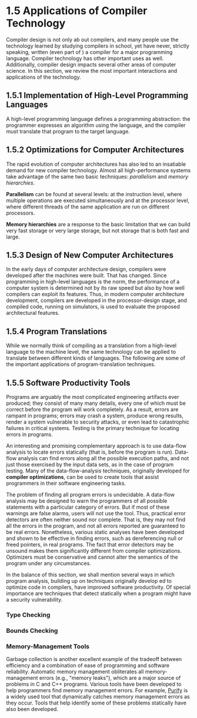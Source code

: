 # 1.5 Applications of Compiler Technology

Compiler design is not only ab out compilers, and many people use the technology learned by studying compilers in school, yet have never, strictly speaking, written (even part of ) a compiler for a major programming language. Compiler technology has other important uses as well. Additionally, compiler design impacts several other areas of computer science. In this section, we review the most important interactions and applications of the technology.

## 1.5.1 Implementation of High-Level Programming Languages

A high-level programming language defines a programming abstraction: the programmer expresses an algorithm using the language, and the compiler must translate that program to the target language.

## 1.5.2 Optimizations for Computer Architectures

The rapid evolution of computer architectures has also led to an insatiable demand for new compiler technology. Almost all high-performance systems take advantage of the same two basic techniques: *parallelism* and *memory hierarchies*. 

**Parallelism** can be found at several levels: at the instruction level, where multiple operations are executed simultaneously and at the processor level, where different threads of the same application are run on different processors. 

**Memory hierarchies** are a response to the basic limitation that we can build very fast storage or very large storage, but not storage that is both fast and large.

## 1.5.3 Design of New Computer Architectures

In the early days of computer architecture design, compilers were developed after the machines were built. That has changed. Since programming in high-level languages is the norm, the performance of a computer system is determined not by its raw speed but also by how well compilers can exploit its features. Thus, in modern computer architecture development, compilers are developed in the processor-design stage, and compiled code, running on simulators, is used to evaluate the proposed architectural features.

## 1.5.4 Program Translations

While we normally think of compiling as a translation from a high-level language to the machine level, the same technology can be applied to translate between different kinds of languages. The following are some of the important applications of program-translation techniques.



## 1.5.5 Software Productivity Tools

Programs are arguably the most complicated engineering artifacts ever produced; they consist of many many details, every one of which must be correct before the program will work completely. As a result, errors are rampant in programs; errors may crash a system, produce wrong results, render a system
vulnerable to security attacks, or even lead to catastrophic failures in critical systems. Testing is the primary technique for locating errors in programs.

An interesting and promising complementary approach is to use data-flow analysis to locate errors statically (that is, before the program is run). Data-flow analysis can find errors along all the possible execution paths, and not just those exercised by the input data sets, as in the case of program testing.
Many of the data-flow-analysis techniques, originally developed for **compiler optimizations**, can be used to create tools that assist programmers in their software engineering tasks.

The problem of finding all program errors is undecidable. A data-flow analysis may be designed to warn the programmers of all possible statements with a particular category of errors. But if most of these warnings are false alarms, users will not use the tool. Thus, practical error detectors are often neither sound nor complete. That is, they may not find all the errors in the program, and not all errors reported are guaranteed to be real errors. Nonetheless, various static analyses have been developed and shown to be effective in finding errors, such as dereferencing null or freed pointers, in real programs. The fact that error detectors may be unsound makes them significantly different from compiler optimizations. Optimizers must be conservative and cannot alter the semantics of the program under any circumstances.

In the balance of this section, we shall mention several ways in which program analysis, building up on techniques originally develop ed to optimize code in compilers, have improved software productivity. Of special importance are techniques that detect statically when a program might have a security vulnerability.

### Type Checking



### Bounds Checking



### Memory-Management Tools

Garbage collection is another excellent example of the tradeoff between efficiency and a combination of ease of programming and software reliability. Automatic memory management obliterates all memory-management errors (e.g., "memory leaks"), which are a major source of problems in C and C++ programs. Various tools have been developed to help programmers find memory management errors. For example, [Purify](https://en.wikipedia.org/wiki/PurifyPlus) is a widely used tool that dynamically catches memory management errors as they occur. Tools that help identify some of these problems statically have also been developed.